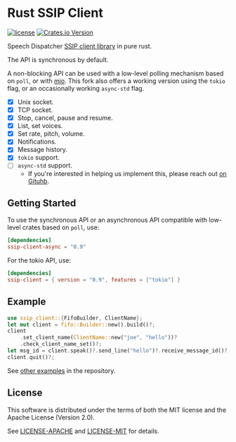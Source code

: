 Rust SSIP Client
================

[![license](https://img.shields.io/badge/license-MIT%2FApache--2.0-blue)](https://gitlab.com/lp-accessibility/ssip-client/raw/main/LICENSE-MIT)
[![Crates.io Version](https://img.shields.io/crates/v/ssip-client-async.svg)](https://crates.io/crates/ssip-client-async)

Speech Dispatcher [SSIP client library](http://htmlpreview.github.io/?https://github.com/brailcom/speechd/blob/master/doc/ssip.html) in pure rust.

The API is synchronous by default.

A non-blocking API can be used with a low-level polling mechanism based on `poll`, or
with [mio](https://github.com/tokio-rs/mio).
This fork also offers a working version using the `tokio` flag, or an occasionally working `async-std` flag.

- [x] Unix socket.
- [x] TCP socket.
- [x] Stop, cancel, pause and resume.
- [x] List, set voices.
- [x] Set rate, pitch, volume.
- [x] Notifications.
- [x] Message history.
- [x] `tokio` support.
- [ ] `async-std` support.
	- If you're interested in helping us implement this, please reach out [on Gituhb](https://github.com/odilia-app/ssip-client-async/issues).

Getting Started
---------------

To use the synchronous API or an asynchronous API compatible with low-level crates based on `poll`, use:

```toml
[dependencies]
ssip-client-async = "0.9"
```

For the tokio API, use:

```toml
[dependencies]
ssip-client = { version = "0.9", features = ["tokio"] }
```

Example
-------

```rust
use ssip_client::{FifoBuilder, ClientName};
let mut client = fifo::Builder::new().build()?;
client
    .set_client_name(ClientName::new("joe", "hello"))?
    .check_client_name_set()?;
let msg_id = client.speak()?.send_line("hello")?.receive_message_id()?;
client.quit()?;
```

See [other examples](./ssip-client-async/examples) in the repository.

License
-------

This software is distributed under the terms of both the MIT license
and the Apache License (Version 2.0).

See [LICENSE-APACHE](LICENSE-APACHE) and [LICENSE-MIT](LICENSE-MIT) for details.
